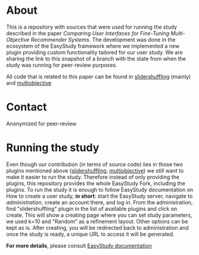 # About
This is a repository with sources that were used for running the study described in the paper *Comparing User Interfaces for Fine-Tuning Multi-Objective Recommender Systems*.
The development was done in the ecosystem of the EasyStudy framework where we implemented a new plugin providing custom functionality tailored for our user study.
We are sharing the link to this snapshot of a branch with the state from when the study was running for peer-review purposes.

All code that is related to this paper can be found in [slidershuffling](./server/plugins/slidershuffling/) (mainly) and [multiobjective](./server/plugins/multiobjective/)

# Contact
Anonymized for peer-review

# Running the study
Even though our contribution (in terms of source code) lies in those two plugins mentioned above ([slidershuffling](./server/plugins/slidershuffling/), [multiobjective](./server/plugins/multiobjective/))
we still want to make it easier to run the study. Therefore instead of only providing the plugins, this repository provides the whole EasyStudy Fork, including the plugins.
To run the study it is enough to follow EasyStudy documentation on How to create a user study, **in short**: start the EasyStudy server, navigate to *administration*, create an account there, and log in. From the administration, find "slidershuffling" plugin in the list of available plugins and click on create. This will show a creating page where you can set study parameters, we used k=10 and "Random" as a refinement layout. Other options can be kept as is. After creating, you will be redirected back to administration and once the study is ready, a unique URL to access it will be generated.

**For more details**, please consult [EasyStudy documentation](https://github.com/pdokoupil/EasyStudy?tab=readme-ov-file#setup) 